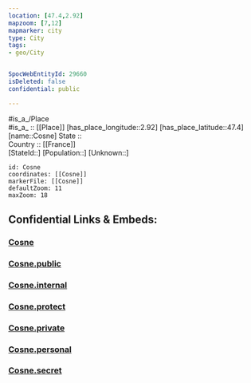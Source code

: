 ```yaml
---
location: [47.4,2.92] 
mapzoom: [7,12] 
mapmarker: city 
type: City
tags:
- geo/City


SpocWebEntityId: 29660
isDeleted: false
confidential: public

---
```

#is_a_/Place  
#is_a_ :: [[Place]] 
[has_place_longitude::2.92] 
[has_place_latitude::47.4] 
[name::Cosne] 
State ::  
Country :: [[France]]  
[StateId::] 
[Population::] 
[Unknown::] 


```leaflet
id: Cosne
coordinates: [[Cosne]] 
markerFile: [[Cosne]] 
defaultZoom: 11 
maxZoom: 18
```


## Confidential Links & Embeds: 

### [Cosne](/_Standards/Earth/Continent/Europe/Europe~West/France/regions~France/Bourgogne-Franche-Comté/departments~Bourgogne-Franche-Comté/Nièvre/communes~Nièvre/Cosne-Cours-sur-Loire/cities~Cosne-Cours-sur-Loire/Cosne.md) 

### [Cosne.public](/_public/Earth/Continent/Europe/Europe~West/France/regions~France/Bourgogne-Franche-Comté/departments~Bourgogne-Franche-Comté/Nièvre/communes~Nièvre/Cosne-Cours-sur-Loire/cities~Cosne-Cours-sur-Loire/Cosne.public.md) 

### [Cosne.internal](/_internal/Earth/Continent/Europe/Europe~West/France/regions~France/Bourgogne-Franche-Comté/departments~Bourgogne-Franche-Comté/Nièvre/communes~Nièvre/Cosne-Cours-sur-Loire/cities~Cosne-Cours-sur-Loire/Cosne.internal.md) 

### [Cosne.protect](/_protect/Earth/Continent/Europe/Europe~West/France/regions~France/Bourgogne-Franche-Comté/departments~Bourgogne-Franche-Comté/Nièvre/communes~Nièvre/Cosne-Cours-sur-Loire/cities~Cosne-Cours-sur-Loire/Cosne.protect.md) 

### [Cosne.private](/_private/Earth/Continent/Europe/Europe~West/France/regions~France/Bourgogne-Franche-Comté/departments~Bourgogne-Franche-Comté/Nièvre/communes~Nièvre/Cosne-Cours-sur-Loire/cities~Cosne-Cours-sur-Loire/Cosne.private.md) 

### [Cosne.personal](/_personal/Earth/Continent/Europe/Europe~West/France/regions~France/Bourgogne-Franche-Comté/departments~Bourgogne-Franche-Comté/Nièvre/communes~Nièvre/Cosne-Cours-sur-Loire/cities~Cosne-Cours-sur-Loire/Cosne.personal.md) 

### [Cosne.secret](/_secret/Earth/Continent/Europe/Europe~West/France/regions~France/Bourgogne-Franche-Comté/departments~Bourgogne-Franche-Comté/Nièvre/communes~Nièvre/Cosne-Cours-sur-Loire/cities~Cosne-Cours-sur-Loire/Cosne.secret.md)

